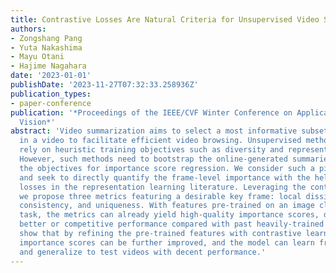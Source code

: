 ```yaml
---
title: Contrastive Losses Are Natural Criteria for Unsupervised Video Summarization
authors:
- Zongshang Pang
- Yuta Nakashima
- Mayu Otani
- Hajime Nagahara
date: '2023-01-01'
publishDate: '2023-11-27T07:32:33.258936Z'
publication_types:
- paper-conference
publication: '*Proceedings of the IEEE/CVF Winter Conference on Applications of Computer
  Vision*'
abstract: 'Video summarization aims to select a most informative subset of frames
  in a video to facilitate efficient video browsing. Unsupervised methods usually
  rely on heuristic training objectives such as diversity and representativeness.
  However, such methods need to bootstrap the online-generated summaries to compute
  the objectives for importance score regression. We consider such a pipeline inefficient
  and seek to directly quantify the frame-level importance with the help of contrastive
  losses in the representation learning literature. Leveraging the contrastive losses,
  we propose three metrics featuring a desirable key frame: local dissimilarity, global
  consistency, and uniqueness. With features pre-trained on an image classification
  task, the metrics can already yield high-quality importance scores, demonstrating
  better or competitive performance compared with past heavily-trained methods. We
  show that by refining the pre-trained features with contrastive learning, the frame-level
  importance scores can be further improved, and the model can learn from random videos
  and generalize to test videos with decent performance.'
---
```

